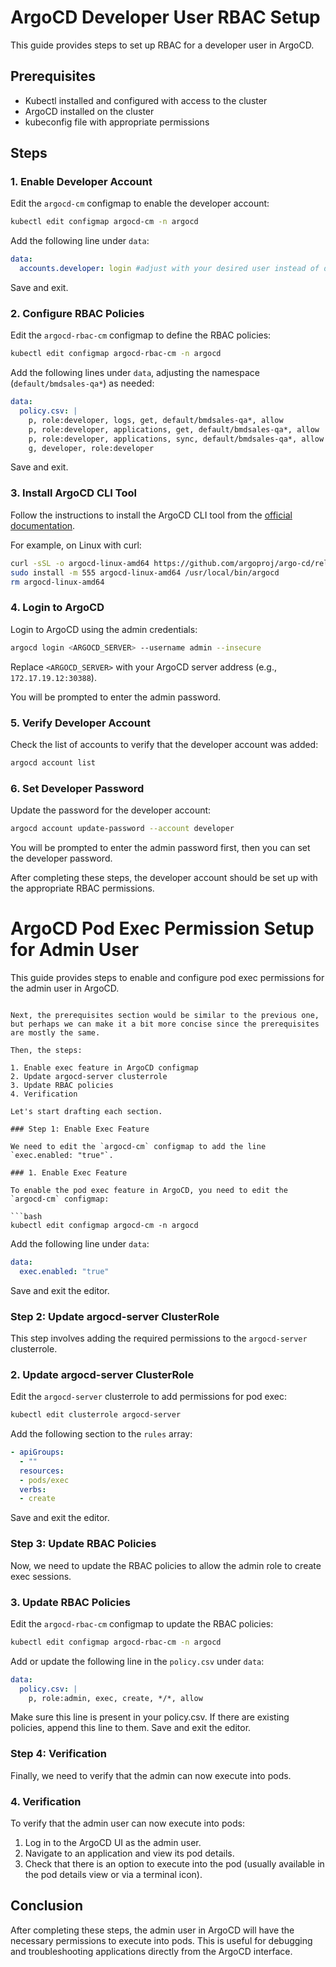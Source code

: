 # ArgoCD Developer User RBAC Setup

This guide provides steps to set up RBAC for a developer user in ArgoCD.

## Prerequisites
- Kubectl installed and configured with access to the cluster
- ArgoCD installed on the cluster
- kubeconfig file with appropriate permissions

## Steps

### 1. Enable Developer Account
Edit the `argocd-cm` configmap to enable the developer account:

```bash
kubectl edit configmap argocd-cm -n argocd
```

Add the following line under `data`:
```yaml
data:
  accounts.developer: login #adjust with your desired user instead of developer
```

Save and exit.

### 2. Configure RBAC Policies
Edit the `argocd-rbac-cm` configmap to define the RBAC policies:

```bash
kubectl edit configmap argocd-rbac-cm -n argocd
```

Add the following lines under `data`, adjusting the namespace (`default/bmdsales-qa*`) as needed:

```yaml
data:
  policy.csv: |
    p, role:developer, logs, get, default/bmdsales-qa*, allow
    p, role:developer, applications, get, default/bmdsales-qa*, allow
    p, role:developer, applications, sync, default/bmdsales-qa*, allow
    g, developer, role:developer
```

Save and exit.

### 3. Install ArgoCD CLI Tool
Follow the instructions to install the ArgoCD CLI tool from the [official documentation](https://argoproj.github.io/argo-cd/cli_installation/).

For example, on Linux with curl:
```bash
curl -sSL -o argocd-linux-amd64 https://github.com/argoproj/argo-cd/releases/latest/download/argocd-linux-amd64
sudo install -m 555 argocd-linux-amd64 /usr/local/bin/argocd
rm argocd-linux-amd64
```

### 4. Login to ArgoCD
Login to ArgoCD using the admin credentials:

```bash
argocd login <ARGOCD_SERVER> --username admin --insecure
```
Replace `<ARGOCD_SERVER>` with your ArgoCD server address (e.g., `172.17.19.12:30388`).

You will be prompted to enter the admin password.

### 5. Verify Developer Account
Check the list of accounts to verify that the developer account was added:

```bash
argocd account list
```

### 6. Set Developer Password
Update the password for the developer account:

```bash
argocd account update-password --account developer
```
You will be prompted to enter the admin password first, then you can set the developer password.

After completing these steps, the developer account should be set up with the appropriate RBAC permissions.



# ArgoCD Pod Exec Permission Setup for Admin User

This guide provides steps to enable and configure pod exec permissions for the admin user in ArgoCD.
```

Next, the prerequisites section would be similar to the previous one, but perhaps we can make it a bit more concise since the prerequisites are mostly the same.

Then, the steps:

1. Enable exec feature in ArgoCD configmap
2. Update argocd-server clusterrole
3. Update RBAC policies
4. Verification

Let's start drafting each section.

### Step 1: Enable Exec Feature

We need to edit the `argocd-cm` configmap to add the line `exec.enabled: "true"`.

### 1. Enable Exec Feature

To enable the pod exec feature in ArgoCD, you need to edit the `argocd-cm` configmap:

```bash
kubectl edit configmap argocd-cm -n argocd
```

Add the following line under `data`:

```yaml
data:
  exec.enabled: "true"
```
Save and exit the editor.

### Step 2: Update argocd-server ClusterRole

This step involves adding the required permissions to the `argocd-server` clusterrole.

### 2. Update argocd-server ClusterRole

Edit the `argocd-server` clusterrole to add permissions for pod exec:

```bash
kubectl edit clusterrole argocd-server
```

Add the following section to the `rules` array:

```yaml
- apiGroups:
  - ""
  resources:
  - pods/exec
  verbs:
  - create
```
Save and exit the editor.


### Step 3: Update RBAC Policies

Now, we need to update the RBAC policies to allow the admin role to create exec sessions.

### 3. Update RBAC Policies

Edit the `argocd-rbac-cm` configmap to update the RBAC policies:

```bash
kubectl edit configmap argocd-rbac-cm -n argocd
```

Add or update the following line in the `policy.csv` under `data`:

```yaml
data:
  policy.csv: |
    p, role:admin, exec, create, */*, allow
```
Make sure this line is present in your policy.csv. If there are existing policies, append this line to them. Save and exit the editor.


### Step 4: Verification

Finally, we need to verify that the admin can now execute into pods.


### 4. Verification

To verify that the admin user can now execute into pods:

1. Log in to the ArgoCD UI as the admin user.
2. Navigate to an application and view its pod details.
3. Check that there is an option to execute into the pod (usually available in the pod details view or via a terminal icon).


## Conclusion

After completing these steps, the admin user in ArgoCD will have the necessary permissions to execute into pods. This is useful for debugging and troubleshooting applications directly from the ArgoCD interface.

